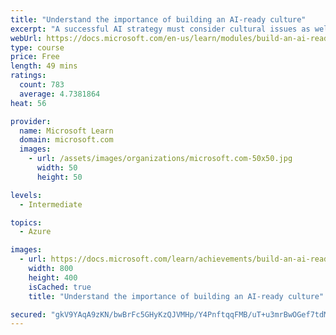 ```yaml
---
title: "Understand the importance of building an AI-ready culture"
excerpt: "A successful AI strategy must consider cultural issues as well as business issues. Becoming an AI-ready organization requires a fundamental transformation in how you do things, how employees relate to each other, what skills they have, and what processes and principles guide your behaviors. This unit is designed to help you understand which are the key elements that make a culture AI-ready and proposes a framework to drive that change in your organization."
webUrl: https://docs.microsoft.com/en-us/learn/modules/build-an-ai-ready-culture/
type: course
price: Free
length: 49 mins
ratings:
  count: 783
  average: 4.7381864
heat: 56

provider:
  name: Microsoft Learn
  domain: microsoft.com
  images:
    - url: /assets/images/organizations/microsoft.com-50x50.jpg
      width: 50
      height: 50

levels:
  - Intermediate

topics:
  - Azure

images:
  - url: https://docs.microsoft.com/learn/achievements/build-an-ai-ready-culture-social.png
    width: 800
    height: 400
    isCached: true
    title: "Understand the importance of building an AI-ready culture"

secured: "gkV9YAqA9zKN/bwBrFc5GHyKzQJVMHp/Y4PnftqqFMB/uT+u3mrBwOGef7tdMQUrD+rp2UL+b/XpmOm6cqgDUbNAPVYc9thmc37uERbV/6m/8R3phMG6/McBaw55KFaN2DvPZv2ufoWATfCLTbeI8l2DaiSPtL0qZ5Pb5/hB5KD0WPWNbe+xgx14ICer0+Si29Oy4d9V1u5zsVUruaoF8ss/IN3D8MicQiM7fU/XEgWQjHrjjTHeaQepWSGwkLefh4428RKgQq+rUlXXQVoPvrLfR+x7IJNSzd8jjkv2XLpt3vziv3YBykt/mqWqZCCjT95cKpAqR10aTOOfM5tUp4UTIoKWl8+p3X84/YlCJ3Pfl8wjkpjYLN0Lfj/QrWiB5EPYJylgJdv7onkiMZ3SkQ==;ehubuGAOb7FWNn5YhhUBIw=="
---
```


